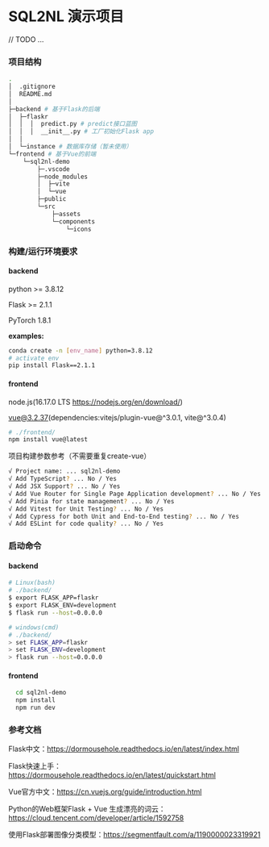 # SQL2NL 演示项目

// TODO ...

### 项目结构

```bash
.
│  .gitignore
│  README.md
│
├─backend # 基于Flask的后端
│  ├─flaskr
│  │  │  predict.py # predict接口蓝图
│  │  │  __init__.py # 工厂初始化Flask app
│  │
│  └─instance # 数据库存储（暂未使用）
└─frontend # 基于Vue的前端
    └─sql2nl-demo
        ├─.vscode
        ├─node_modules
        │  ├─vite
        │  └─vue
        ├─public
        └─src
            ├─assets
            └─components
                └─icons
```



### 构建/运行环境要求

#### backend

python >= 3.8.12

Flask >= 2.1.1

PyTorch 1.8.1

**examples:**

```bash
conda create -n [env_name] python=3.8.12
# activate env
pip install Flask==2.1.1
```

#### frontend

node.js(16.17.0 LTS https://nodejs.org/en/download/)

vue@3.2.37(dependencies:vitejs/plugin-vue@^3.0.1, vite@^3.0.4)

```bash
# ./frontend/
npm install vue@latest
```

项目构建参数参考（不需要重复create-vue）

```bash
√ Project name: ... sql2nl-demo
√ Add TypeScript? ... No / Yes
√ Add JSX Support? ... No / Yes
√ Add Vue Router for Single Page Application development? ... No / Yes
√ Add Pinia for state management? ... No / Yes
√ Add Vitest for Unit Testing? ... No / Yes
√ Add Cypress for both Unit and End-to-End testing? ... No / Yes
√ Add ESLint for code quality? ... No / Yes
```



### 启动命令

#### backend

```bash
# Linux(bash)
# ./backend/
$ export FLASK_APP=flaskr
$ export FLASK_ENV=development
$ flask run --host=0.0.0.0

# windows(cmd)
# ./backend/
> set FLASK_APP=flaskr
> set FLASK_ENV=development
> flask run --host=0.0.0.0
```

#### frontend

```bash
  cd sql2nl-demo
  npm install
  npm run dev
```



### 参考文档

Flask中文：https://dormousehole.readthedocs.io/en/latest/index.html

Flask快速上手：https://dormousehole.readthedocs.io/en/latest/quickstart.html

Vue官方中文：https://cn.vuejs.org/guide/introduction.html

Python的Web框架Flask + Vue 生成漂亮的词云：https://cloud.tencent.com/developer/article/1592758

使用Flask部署图像分类模型：https://segmentfault.com/a/1190000023319921